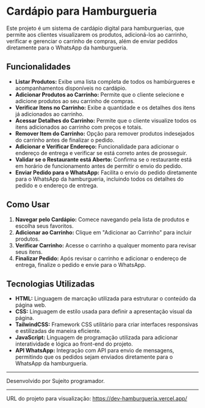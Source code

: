 # Cardápio para Hamburgueria

Este projeto é um sistema de cardápio digital para hamburguerias, que permite aos clientes visualizarem os produtos, adicioná-los ao carrinho, verificar e gerenciar o carrinho de compras, além de enviar pedidos diretamente para o WhatsApp da hamburgueria.

## Funcionalidades

- **Listar Produtos:** Exibe uma lista completa de todos os hambúrgueres e acompanhamentos disponíveis no cardápio.
- **Adicionar Produtos ao Carrinho:** Permite que o cliente selecione e adicione produtos ao seu carrinho de compras.
- **Verificar Itens no Carrinho:** Exibe a quantidade e os detalhes dos itens já adicionados ao carrinho.
- **Acessar Detalhes do Carrinho:** Permite que o cliente visualize todos os itens adicionados ao carrinho com preços e totais.
- **Remover Item do Carrinho:** Opção para remover produtos indesejados do carrinho antes de finalizar o pedido.
- **Adicionar e Verificar Endereço:** Funcionalidade para adicionar o endereço de entrega e verificar se está correto antes de prosseguir.
- **Validar se o Restaurante está Aberto:** Confirma se o restaurante está em horário de funcionamento antes de permitir o envio do pedido.
- **Enviar Pedido para o WhatsApp:** Facilita o envio do pedido diretamente para o WhatsApp da hamburgueria, incluindo todos os detalhes do pedido e o endereço de entrega.

## Como Usar

1. **Navegar pelo Cardápio:** Comece navegando pela lista de produtos e escolha seus favoritos.
2. **Adicionar ao Carrinho:** Clique em "Adicionar ao Carrinho" para incluir produtos.
3. **Verificar Carrinho:** Acesse o carrinho a qualquer momento para revisar seus itens.
4. **Finalizar Pedido:** Após revisar o carrinho e adicionar o endereço de entrega, finalize o pedido e envie para o WhatsApp.

## Tecnologias Utilizadas

- **HTML:** Linguagem de marcação utilizada para estruturar o conteúdo da página web.
- **CSS:** Linguagem de estilo usada para definir a apresentação visual da página.
- **TailwindCSS:** Framework CSS utilitário para criar interfaces responsivas e estilizadas de maneira eficiente.
- **JavaScript:** Linguagem de programação utilizada para adicionar interatividade e lógica ao front-end do projeto.
- **API WhatsApp:** Integração com API para envio de mensagens, permitindo que os pedidos sejam enviados diretamente para o WhatsApp da hamburgueria.

---

Desenvolvido por Sujeito programador.

---

URL do projeto para visualização: https://dev-hamburgueria.vercel.app/
